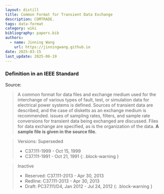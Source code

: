 ```yaml
---
layout: distill
title: Common Format for Transient Data Exchange
description: COMTRADE.
tags: data-format
category: wiki
bibliography: papers.bib
authors:
  - name: Jinning Wang
    url: https://jinningwang.github.io
date: 2025-03-15
last_update: 2025-06-19
---
```


### Definition in an IEEE Standard

Source: <d-cite key="ieee1999comtrade"></d-cite>

> A common format for data files and exchange medium used for the interchange of various types of fault, test, or simulation data for electrical power systems is defined. Sources of transient data are described, and the case of disketts as an exchange medium is recommended. issues of sampling rates, filters, and sample rate conversions for transient data being exchanged are discussed. Files for data exchange are specified, as is the organization of the data. **A sample file is given in the source file.**

<!-- prettier-ignore-start -->

> Versions: Superseded
> - C37.111-1999 - Oct 15, 1999
> - C37.111-1991 - Oct 21, 1991
{: .block-warning }

> Inactive
> - Reserved: C37.111-2013 - Apr 30, 2013
> - Redline: C37.111-2013 - Apr 30, 2013
> - Draft: PC37.111/D4, Jan 2012 - Jul 24, 2012
{: .block-warning }
<!-- prettier-ignore-end -->
